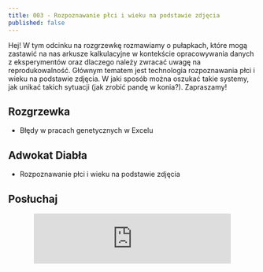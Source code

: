 ```yaml
---
title: 003 - Rozpoznawanie płci i wieku na podstawie zdjęcia
published: false
---
```


Hej! W tym odcinku na rozgrzewkę rozmawiamy o pułapkach, które mogą zastawić na nas arkusze kalkulacyjne w kontekście opracowywania danych z eksperymentów oraz dlaczego należy zwracać uwagę na reprodukowalność. Głównym tematem jest technologia rozpoznawania płci i wieku na podstawie zdjęcia. W jaki sposób można oszukać takie systemy, jak unikać takich sytuacji (jak zrobić pandę w konia?). Zapraszamy!

<!--end_excerpt-->

## [](#header-2)Rozgrzewka

*   Błędy w pracach genetycznych w Excelu


## [](#header-2)Adwokat Diabła

*   Rozpoznawanie płci i wieku na podstawie zdjęcia


## [](#header-2)Posłuchaj

<p align="center">
<iframe src="https://anchor.fm/damian-melniczuk/embed/episodes/Adwokat-Diaba-5G---czy-moe-by-zagroeniem-eauh4b" height="102px" width="400px" frameborder="0" scrolling="no"></iframe>
</p>
